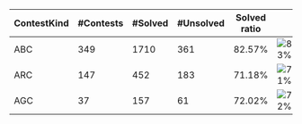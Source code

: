 | ContestKind | #Contests | #Solved | #Unsolved | Solved ratio | |
| - | - | - | - | - | - |
| ABC | 349 | 1710 | 361 | 82.57% | ![83%](https://progress-bar.xyz/83?title=Solved) |
| ARC | 147 | 452 | 183 | 71.18% | ![71%](https://progress-bar.xyz/71?title=Solved) |
| AGC | 37 | 157 | 61 | 72.02% | ![72%](https://progress-bar.xyz/72?title=Solved) |
